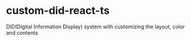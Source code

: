 # custom-did-react-ts
DID(Digital Information Display) system with customizing the layout, color and contents
